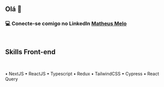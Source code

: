 ## Olá 👋

### 💻 Conecte-se comigo no LinkedIn [Matheus Melo](https://www.linkedin.com/in/matheus-melo-48014228a/)

<br />

## Skills Front-end

<br />

• NextJS
• ReactJS
• Typescript
• Redux
• TailwindCSS
• Cypress
• React Query
